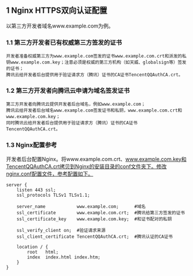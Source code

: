 ## 1 Nginx HTTPS双向认证配置

以第三方开发者域名www.example.com为例。

### 1.1 第三方开发者已有权威第三方签发的证书

	开发者准备权威第三方为www.example.com签发的证书www.example.com.crt和派发的私钥www.example.com.key；注意必须是权威的第三方机构（如天威、globalsign等）签发的证书；
	腾讯云给开发者后台提供用于验证请求方（腾讯）证书的CA证书TencentQQAuthCA.crt。
	
### 1.2 第三方开发者向腾讯云申请为域名签发证书

	第三方开发者向腾讯云提供开发者后台域名，例如www.example.com；
	腾讯云给开发者后台域名www.example.com签发证书和私钥，www.example.com.crt和www.example.com.key；
	同时腾讯云给开发者后台提供用于验证请求方（腾讯）证书的CA证书TencentQQAuthCA.crt。
	
### 1.3 Nginx配置参考

开发者后台配置Nginx。将www.example.com.crt、www.example.com.key和TencentQQAuthCA.crt拷贝到Nginx的安装目录的conf文件夹下。修改nginx.conf配置文件，参考配置如下。

```
server {
    listen 443 ssl;
    ssl_protocols TLSv1 TLSv1.1;

    server_name            www.example.com;      #域名
    ssl_certificate        www.example.com.crt;  #腾讯给第三方签发的证书
    ssl_certificate_key    www.example.com.key;  #和证书配对的私钥

    ssl_verify_client on;  #验证请求来源
    ssl_client_certificate TencentQQAuthCA.crt;  #腾讯认证的CA证书
	
    location / {
        root   html;
        index  index.html index.htm;
    }
}
```